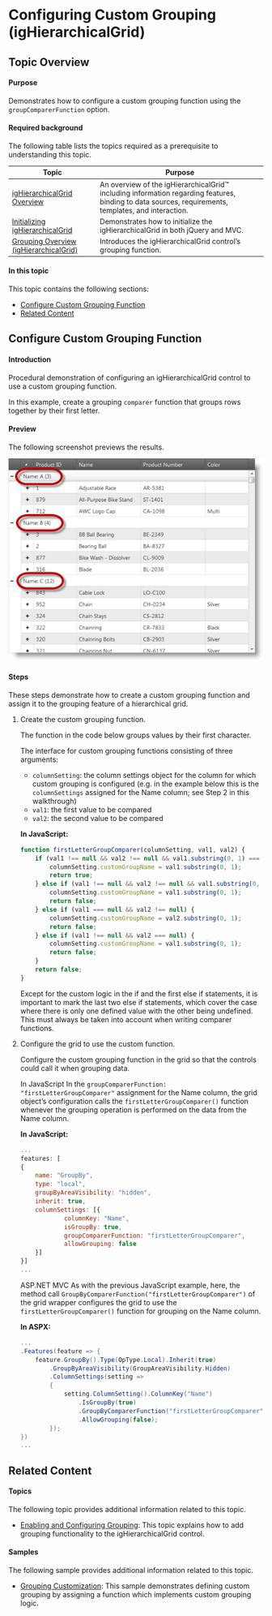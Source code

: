 ﻿<!--
|metadata|
{
    "fileName": "ighierarchicalgrid-grouping-custom",
    "controlName": "igHierarchicalGrid",
    "tags": []
}
|metadata|
-->

# Configuring Custom Grouping (igHierarchicalGrid)



## Topic Overview
#### Purpose

Demonstrates how to configure a custom grouping function using the `groupComparerFunction` option.

#### Required background

The following table lists the topics required as a prerequisite to understanding this topic.

Topic | Purpose
---|---
[igHierarchicalGrid Overview](igHierarchicalGrid-Overview.html) | An overview of the igHierarchicalGrid™ including information regarding features, binding to data sources, requirements, templates, and interaction.
[Initializing igHierarchicalGrid](igHierarchicalGrid-Initializing.html) | Demonstrates how to initialize the igHierarchicalGrid in both jQuery and MVC.
[Grouping Overview (igHierarchicalGrid)](igHierarchicalGrid-Grouping-Overview.html) | Introduces the igHierarchicalGrid control’s grouping function.



#### In this topic

This topic contains the following sections:

-   [Configure Custom Grouping Function](#configure)
-   [Related Content](#related-content)

## <a id="configure"></a> Configure Custom Grouping Function
#### Introduction

Procedural demonstration of configuring an igHierarchicalGrid control to use a custom grouping function.

In this example, create a grouping `comparer` function that groups rows together by their first letter.

#### Preview

The following screenshot previews the results.

![](images/Custom_Grouping_in_igHierarchicalGrid_1.png)

#### Steps

These steps demonstrate how to create a custom grouping function and assign it to the grouping feature of a hierarchical grid.

1. Create the custom grouping function.

    The function in the code below groups values by their first character.

    The interface for custom grouping functions consisting of three arguments:

    -   `columnSetting`: the column settings object for the column for which custom grouping is configured (e.g. in the example below this is the `columnSettings` assigned for the Name column; see Step 2 in this walkthrough)
    -   `val1`: the first value to be compared
    -   `val2`: the second value to be compared

    **In JavaScript:**

    ```js
    function firstLetterGroupComparer(columnSetting, val1, val2) {
        if (val1 !== null && val2 !== null && val1.substring(0, 1) === val2.substring(0, 1)) {
            columnSetting.customGroupName = val1.substring(0, 1);
            return true;
        } else if (val1 !== null && val2 !== null && val1.substring(0, 1) !== val2.substring(0, 1)) {
            columnSetting.customGroupName = val1.substring(0, 1);
            return false;
        } else if (val1 === null && val2 !== null) {
            columnSetting.customGroupName = val2.substring(0, 1);
            return false;
        } else if (val1 !== null && val2 === null) {
            columnSetting.customGroupName = val1.substring(0, 1);
            return false;
        }
        return false;
    }
    ```

    Except for the custom logic in the if and the first else if statements, it is important to mark the last two else if statements, which cover the case where there is only one defined value with the other being undefined. This must always be taken into account when writing comparer functions.

2. Configure the grid to use the custom function.

    Configure the custom grouping function in the grid so that the controls could call it when grouping data.

    In JavaScript  In the `groupComparerFunction: "firstLetterGroupComparer"` assignment for the Name column, the grid object’s configuration calls the `firstLetterGroupComparer()` function whenever the grouping operation is performed on the data from the Name column.

    **In JavaScript:**

    ```js
    ...
    features: [
    {
        name: "GroupBy",
        type: "local",
        groupByAreaVisibility: "hidden",
        inherit: true,
        columnSettings: [{
                columnKey: "Name",
                isGroupBy: true,
                groupComparerFunction: "firstLetterGroupComparer",
                allowGrouping: false
        }]
    }]
    ...
    ```

    ASP.NET MVC  As with the previous JavaScript example, here, the method call `GroupByComparerFunction("firstLetterGroupComparer")` of the grid wrapper configures the grid to use the `firstLetterGroupComparer()` function for grouping on the Name column.

    **In ASPX:**

    ```csharp
    ...
    .Features(feature => {
        feature.GroupBy().Type(OpType.Local).Inherit(true)
            .GroupByAreaVisibility(GroupAreaVisibility.Hidden)
            .ColumnSettings(setting =>
            {
                setting.ColumnSetting().ColumnKey("Name")
                    .IsGroupBy(true)
                    .GroupByComparerFunction("firstLetterGroupComparer")
                    .AllowGrouping(false);
            });
    })
    ...
    ```





## <a id="related-content"></a> Related Content
#### Topics

The following topic provides additional information related to this topic.

- [Enabling and Configuring Grouping](igHierarchicalGrid-Grouping-Enabling-and-Configuring.html): This topic explains how to add grouping functionality to the igHierarchicalGrid control.

#### Samples

The following sample provides additional information related to this topic.

- [Grouping Customization](%%SamplesUrl%%/grid/grouping-customization): This sample demonstrates defining custom grouping by assigning a function which implements custom grouping logic.





 

 


